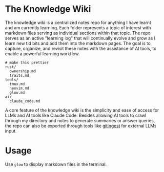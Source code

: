 # The Knowledge Wiki

The knowledge wiki is a centralized notes repo for anything I have learnt and am currently learning. Each folder represents a topic of interest with markdown files serving as individual sections within that topic. The repo serves as an active "learning log" that will continually evolve and grow as I learn new tid bits and add them into the markdown pages. The goal is to capture, organize, and revisit these notes with the assistance of AI tools, to enable a powerful learning workflow.

```text
# make this prettier
rust/
  ownership.md
  traits.md
tools/
  tmux.md
  neovim.md
  glow.md
ai/
  claude_code.md
```

A core feature of the knowledge wiki is the simplicity and ease of access for LLMs and AI tools like Claude Code. Besides allowing AI tools to crawl through my directory and notes to generate summaries or answer queries, the repo can also be exported through tools like [gitingest](https://gitingest.com/) for external LLMs input.

# Usage

Use `glow` to display markdown files in the terminal.
